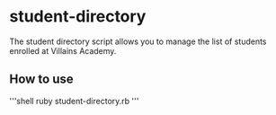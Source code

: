 # student-directory

The student directory script allows you to manage the list of students 
enrolled at Villains Academy.

## How to use

'''shell
ruby student-directory.rb
'''
